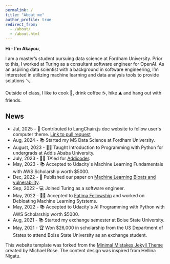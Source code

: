 ```yaml
---
permalink: /
title: "About me"
author_profile: true
redirect_from: 
  - /about/
  - /about.html
---
```

**Hi - I'm Akayou**,

I am a master’s student pursuing data science at Fordham University. Prior to this, I worked at Turing as a consultant software engineer for OpenAI. As an aspiring data scientist with a background in software engineering, I’m interested in utilizing machine learning and data analysis tools to provide solutions 🪛.


Outside of class, I like to cook 🍛, drink coffee ☕️, hike ⛰ and hang out with friends.


## News

- Jul, 2025 - 🐧 Contributed to LangChain.js doc website to follow user's computer theme. [Link to pull request](https://github.com/langchain-ai/langchainjs/pull/8466)
- Aug, 2024 - 📚 Started my MS Data Science at Fordham University.
- August, 2023 - 👨‍🏫 Taught Introduction to Programming with Python for undergrads at Addis Ababa University.
- July, 2023 - 👨‍🏫 TA'ed for [Addicoder](https://addiscoder.com).
- May, 2023 - 📚 Accepted to Udacity's Machine Learning Fundamentals with AWS Scholarship worth $5000.
- Dec, 2022 - 📄 Published our paper on [Machine Learning Bloats and vulnerability](https://arxiv.org/abs/2212.09437).
- Sep, 2022 - 💻 Joined Turing as a software engineer.
- May, 2022 - 👨‍🔬 Accepted to [Fatima Fellowship](https://www.fatimafellowship.com) and worked on Debloating Machine Learning Sytstems.
- May, 2022 - 📚 Accepted to Udacity's AI Programming with Python with AWS Scholarship worth $5000.
- Aug, 2021 - 📚 Started my exchange semester at Boise State University.
- May, 2021 - 🏆 Won $26,000 in scholarship from the US Department of States to attend Boise State University as an exchange student.





This website template was forked from the [Minimal Mistakes Jekyll Theme](https://mmistakes.github.io/minimal-mistakes/) created by Michael Rose. The content design was inspired from Hellina Nigatu.